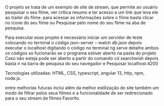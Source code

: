 O projeto se trata de um exemplo de site de stream, que permite ao usuário pesquisar o seu filme, ver crítica resumo e ter acesso a um link que leva ele ao trailer do filme.
para acessar as informações sobre o filme basta clicar no icone do seu filme ou Pesquisar pelo nome do seu filme na aba de pesquisa.

Para executar esse projeto é necessário iniciar um servidor de teste colocando no terminal o código json-server --watch db.json
depois executar o localhost digitando o código no terminal ng serve
detalhe ambos os códigos so fucionarão se o programa estiver aberto na pasta do projeto
Caso não esteja pode ser aberto a partir do comando cd searchwish
depois basta ir na barra de pesquisa do seu navegador e Pesquisar localhost:4200

Tecnologias utilizadas: HTML, CSS, typescript, angular 13, http, npm, node.js.

entre melhorias futuras inclui além da melhor estilização do site também um modo de filtrar pelos seus filmes e a funcionalidade de ser redirecionado para o seu stream de filmes Favorito.
